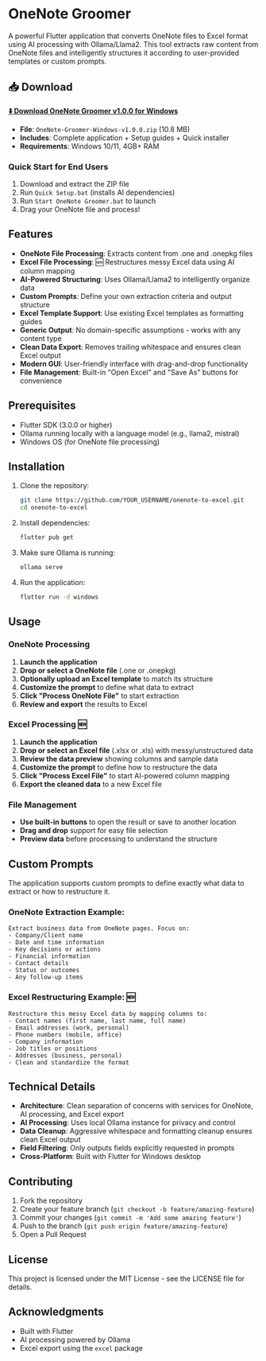 # OneNote Groomer

A powerful Flutter application that converts OneNote files to Excel format using AI processing with Ollama/Llama2. This tool extracts raw content from OneNote files and intelligently structures it according to user-provided templates or custom prompts.

## 📥 Download

**[⬇️ Download OneNote Groomer v1.0.0 for Windows](https://github.com/YOUR_USERNAME/onenote-to-excel/releases/latest)**

- **File**: `OneNote-Groomer-Windows-v1.0.0.zip` (10.8 MB)
- **Includes**: Complete application + Setup guides + Quick installer
- **Requirements**: Windows 10/11, 4GB+ RAM

### Quick Start for End Users
1. Download and extract the ZIP file
2. Run `Quick Setup.bat` (installs AI dependencies)
3. Run `Start OneNote Groomer.bat` to launch
4. Drag your OneNote file and process!

## Features

- **OneNote File Processing**: Extracts content from .one and .onepkg files
- **Excel File Processing**: 🆕 Restructures messy Excel data using AI column mapping
- **AI-Powered Structuring**: Uses Ollama/Llama2 to intelligently organize data
- **Custom Prompts**: Define your own extraction criteria and output structure
- **Excel Template Support**: Use existing Excel templates as formatting guides
- **Generic Output**: No domain-specific assumptions - works with any content type
- **Clean Data Export**: Removes trailing whitespace and ensures clean Excel output
- **Modern GUI**: User-friendly interface with drag-and-drop functionality
- **File Management**: Built-in "Open Excel" and "Save As" buttons for convenience

## Prerequisites

- Flutter SDK (3.0.0 or higher)
- Ollama running locally with a language model (e.g., llama2, mistral)
- Windows OS (for OneNote file processing)

## Installation

1. Clone the repository:
   ```bash
   git clone https://github.com/YOUR_USERNAME/onenote-to-excel.git
   cd onenote-to-excel
   ```

2. Install dependencies:
   ```bash
   flutter pub get
   ```

3. Make sure Ollama is running:
   ```bash
   ollama serve
   ```

4. Run the application:
   ```bash
   flutter run -d windows
   ```

## Usage

### OneNote Processing
1. **Launch the application**
2. **Drop or select a OneNote file** (.one or .onepkg)
3. **Optionally upload an Excel template** to match its structure
4. **Customize the prompt** to define what data to extract
5. **Click "Process OneNote File"** to start extraction
6. **Review and export** the results to Excel

### Excel Processing 🆕
1. **Launch the application**
2. **Drop or select an Excel file** (.xlsx or .xls) with messy/unstructured data
3. **Review the data preview** showing columns and sample data
4. **Customize the prompt** to define how to restructure the data
5. **Click "Process Excel File"** to start AI-powered column mapping
6. **Export the cleaned data** to a new Excel file

### File Management
- **Use built-in buttons** to open the result or save to another location
- **Drag and drop** support for easy file selection
- **Preview data** before processing to understand the structure

## Custom Prompts

The application supports custom prompts to define exactly what data to extract or how to restructure it.

### OneNote Extraction Example:
```
Extract business data from OneNote pages. Focus on:
- Company/Client name
- Date and time information
- Key decisions or actions
- Financial information
- Contact details
- Status or outcomes
- Any follow-up items
```

### Excel Restructuring Example: 🆕
```
Restructure this messy Excel data by mapping columns to:
- Contact names (first name, last name, full name)
- Email addresses (work, personal)
- Phone numbers (mobile, office)
- Company information
- Job titles or positions
- Addresses (business, personal)
- Clean and standardize the format
```

## Technical Details

- **Architecture**: Clean separation of concerns with services for OneNote, AI processing, and Excel export
- **AI Processing**: Uses local Ollama instance for privacy and control
- **Data Cleanup**: Aggressive whitespace and formatting cleanup ensures clean Excel output
- **Field Filtering**: Only outputs fields explicitly requested in prompts
- **Cross-Platform**: Built with Flutter for Windows desktop

## Contributing

1. Fork the repository
2. Create your feature branch (`git checkout -b feature/amazing-feature`)
3. Commit your changes (`git commit -m 'Add some amazing feature'`)
4. Push to the branch (`git push origin feature/amazing-feature`)
5. Open a Pull Request

## License

This project is licensed under the MIT License - see the LICENSE file for details.

## Acknowledgments

- Built with Flutter
- AI processing powered by Ollama
- Excel export using the `excel` package
